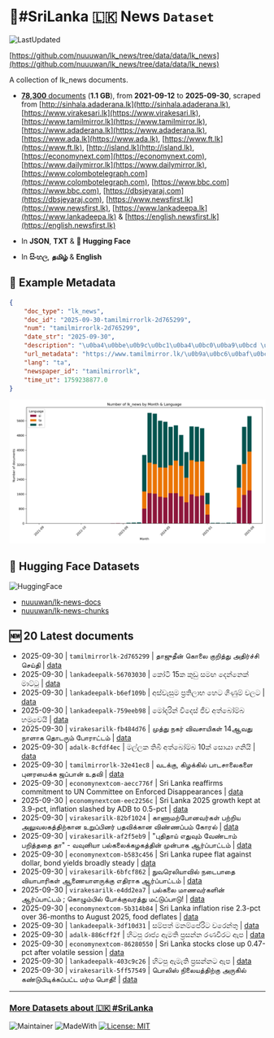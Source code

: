 # 📄#SriLanka 🇱🇰 News `Dataset`

![LastUpdated](https://img.shields.io/badge/last_updated-2025--09--30_19:07:53-green)

[https://github.com/nuuuwan/lk_news/tree/data/data/lk_news](https://github.com/nuuuwan/lk_news/tree/data/data/lk_news)

A collection of lk_news documents.

- [**78,300** documents](https://github.com/nuuuwan/lk_news/tree/data/data/lk_news) (**1.1 GB**), from **2021-09-12** to **2025-09-30**, scraped from [http://sinhala.adaderana.lk](http://sinhala.adaderana.lk), [https://www.virakesari.lk](https://www.virakesari.lk), [https://www.tamilmirror.lk](https://www.tamilmirror.lk), [https://www.adaderana.lk](https://www.adaderana.lk), [https://www.ada.lk](https://www.ada.lk), [https://www.ft.lk](https://www.ft.lk), [http://island.lk](http://island.lk), [https://economynext.com](https://economynext.com), [https://www.dailymirror.lk](https://www.dailymirror.lk), [https://www.colombotelegraph.com](https://www.colombotelegraph.com), [https://www.bbc.com](https://www.bbc.com), [https://dbsjeyaraj.com](https://dbsjeyaraj.com), [https://www.newsfirst.lk](https://www.newsfirst.lk), [https://www.lankadeepa.lk](https://www.lankadeepa.lk) & [https://english.newsfirst.lk](https://english.newsfirst.lk)

- In **JSON**, **TXT** & **🤗 Hugging Face**

- In **සිංහල**, **தமிழ்** & **English**

## 📝 Example Metadata

```json
{
    "doc_type": "lk_news",
    "doc_id": "2025-09-30-tamilmirrorlk-2d765299",
    "num": "tamilmirrorlk-2d765299",
    "date_str": "2025-09-30",
    "description": "\u0ba4\u0bbe\u0b9c\u0bc1\u0ba4\u0bc0\u0ba9\u0bcd \u0b95\u0bca\u0bb2\u0bc8 \u0b95\u0bc1\u0bb1\u0bbf\u0ba4\u0bcd\u0ba4\u0bc1 \u0b85\u0ba4\u0bbf\u0bb0\u0bcd\u0b9a\u0bcd\u0b9a\u0bbf \u0b9a\u0bc6\u0baf\u0bcd\u0ba4\u0bbf",
    "url_metadata": "https://www.tamilmirror.lk/\u0b9a\u0bc6\u0baf\u0bcd\u0ba4\u0bbf\u0b95\u0bb3\u0bcd/\u0ba4\u0bbe\u0b9c\u0bc1\u0ba4\u0bc0\u0ba9\u0bcd-\u0b95\u0bca\u0bb2\u0bc8-\u0b95\u0bc1\u0bb1\u0bbf\u0ba4\u0bcd\u0ba4\u0bc1-\u0b85\u0ba4\u0bbf\u0bb0\u0bcd\u0b9a\u0bcd\u0b9a\u0bbf-\u0b9a\u0bc6\u0baf\u0bcd\u0ba4\u0bbf/175-365543",
    "lang": "ta",
    "newspaper_id": "tamilmirrorlk",
    "time_ut": 1759238877.0
}
```

![Chart](https://raw.githubusercontent.com/nuuuwan/lk_news/refs/heads/data/data/lk_news/docs_by_month_and_lang.png)

## 🤗 Hugging Face Datasets

![HuggingFace](https://img.shields.io/badge/-HuggingFace-FDEE21?style=for-the-badge&logo=HuggingFace)

- [nuuuwan/lk-news-docs](https://huggingface.co/datasets/nuuuwan/lk-news-docs)
- [nuuuwan/lk-news-chunks](https://huggingface.co/datasets/nuuuwan/lk-news-chunks)

## 🆕 20 Latest documents

- 2025-09-30 | `tamilmirrorlk-2d765299` | தாஜுதீன் கொலை குறித்து அதிர்ச்சி செய்தி | [data](https://github.com/nuuuwan/lk_news/tree/data/data/lk_news/2020s/2025/2025-09-30-tamilmirrorlk-2d765299)
- 2025-09-30 | `lankadeepalk-56703030` | කෝටි 15ක කුඩු සමඟ දෙන්නෙක් මාට්ටු | [data](https://github.com/nuuuwan/lk_news/tree/data/data/lk_news/2020s/2025/2025-09-30-lankadeepalk-56703030)
- 2025-09-30 | `lankadeepalk-b6ef109b` | අස්වැසුම ප්‍රතිලාභ හෙට ගිණුම් වලට | [data](https://github.com/nuuuwan/lk_news/tree/data/data/lk_news/2020s/2025/2025-09-30-lankadeepalk-b6ef109b)
- 2025-09-30 | `lankadeepalk-759eeb98` | මෝදරින් විදෙස් ජීව අත්බෝම්බ හමුවෙයි | [data](https://github.com/nuuuwan/lk_news/tree/data/data/lk_news/2020s/2025/2025-09-30-lankadeepalk-759eeb98)
- 2025-09-30 | `virakesarilk-fb484d76` | முத்து நகர் விவசாயிகள் 14ஆவது நாளாக தொடரும் போராட்டம் | [data](https://github.com/nuuuwan/lk_news/tree/data/data/lk_news/2020s/2025/2025-09-30-virakesarilk-fb484d76)
- 2025-09-30 | `adalk-8cfdf4ec` | මල්ලක තිබී අත්බෝම්බ 10ක් සොයා ගනියි | [data](https://github.com/nuuuwan/lk_news/tree/data/data/lk_news/2020s/2025/2025-09-30-adalk-8cfdf4ec)
- 2025-09-30 | `tamilmirrorlk-32e41ec8` | வடக்கு, கிழக்கில் பாடசாலைகளை புனரமைக்க ஜப்பான் உதவி | [data](https://github.com/nuuuwan/lk_news/tree/data/data/lk_news/2020s/2025/2025-09-30-tamilmirrorlk-32e41ec8)
- 2025-09-30 | `economynextcom-aecc776f` | Sri Lanka reaffirms commitment to UN Committee on Enforced Disappearances | [data](https://github.com/nuuuwan/lk_news/tree/data/data/lk_news/2020s/2025/2025-09-30-economynextcom-aecc776f)
- 2025-09-30 | `economynextcom-eec2256c` | Sri Lanka 2025 growth kept at 3.9-pct, inflation slashed by ADB to 0.5-pct | [data](https://github.com/nuuuwan/lk_news/tree/data/data/lk_news/2020s/2025/2025-09-30-economynextcom-eec2256c)
- 2025-09-30 | `virakesarilk-82bf1024` | காணாமற்போனவர்கள் பற்றிய அலுவலகத்திற்கான உறுப்பினர் பதவிக்கான விண்ணப்பம் கோரல் | [data](https://github.com/nuuuwan/lk_news/tree/data/data/lk_news/2020s/2025/2025-09-30-virakesarilk-82bf1024)
- 2025-09-30 | `virakesarilk-af2f5eb9` | "புதிதாய் எதுவும் வேண்டாம் பறித்ததை தா" - வவுனியா பல்கலைக்கழகத்தின் முன்பாக ஆர்ப்பாட்டம் | [data](https://github.com/nuuuwan/lk_news/tree/data/data/lk_news/2020s/2025/2025-09-30-virakesarilk-af2f5eb9)
- 2025-09-30 | `economynextcom-b583c456` | Sri Lanka rupee flat against dollar, bond yields broadly steady | [data](https://github.com/nuuuwan/lk_news/tree/data/data/lk_news/2020s/2025/2025-09-30-economynextcom-b583c456)
- 2025-09-30 | `virakesarilk-6bfcf862` | நுவரெலியாவில் நடைபாதை வியாபாரிகள் ஆணையாளருக்கு எதிராக ஆர்ப்பாட்டம் | [data](https://github.com/nuuuwan/lk_news/tree/data/data/lk_news/2020s/2025/2025-09-30-virakesarilk-6bfcf862)
- 2025-09-30 | `virakesarilk-e4dd2ea7` | பல்கலை மாணவர்களின் ஆர்ப்பாட்டம் ; கொழும்பில் போக்குவரத்து மட்டுப்பாடு! | [data](https://github.com/nuuuwan/lk_news/tree/data/data/lk_news/2020s/2025/2025-09-30-virakesarilk-e4dd2ea7)
- 2025-09-30 | `economynextcom-5b314b84` | Sri Lanka inflation rise 2.3-pct over 36-months to August 2025, food deflates | [data](https://github.com/nuuuwan/lk_news/tree/data/data/lk_news/2020s/2025/2025-09-30-economynextcom-5b314b84)
- 2025-09-30 | `lankadeepalk-3df10d31` | සම්පත් මනම්පේරිට වරෙන්තු | [data](https://github.com/nuuuwan/lk_news/tree/data/data/lk_news/2020s/2025/2025-09-30-lankadeepalk-3df10d31)
- 2025-09-30 | `adalk-886cff2f` | හිටපු රාජ්‍ය ඇමති ප්‍රසන්න රණවීරට ඇප | [data](https://github.com/nuuuwan/lk_news/tree/data/data/lk_news/2020s/2025/2025-09-30-adalk-886cff2f)
- 2025-09-30 | `economynextcom-86280550` | Sri Lanka stocks close up 0.47-pct after volatile session | [data](https://github.com/nuuuwan/lk_news/tree/data/data/lk_news/2020s/2025/2025-09-30-economynextcom-86280550)
- 2025-09-30 | `lankadeepalk-403c9c26` | හිටපු ඇමැති ප්‍රසන්නට ඇප | [data](https://github.com/nuuuwan/lk_news/tree/data/data/lk_news/2020s/2025/2025-09-30-lankadeepalk-403c9c26)
- 2025-09-30 | `virakesarilk-5ff57549` | பொலிஸ் நிலையத்திற்கு அருகில் கண்டுபிடிக்கப்பட்ட மர்ம பொதி! | [data](https://github.com/nuuuwan/lk_news/tree/data/data/lk_news/2020s/2025/2025-09-30-virakesarilk-5ff57549)

---

### [More Datasets about 🇱🇰 #SriLanka](https://github.com/nuuuwan/lk_datasets)

![Maintainer](https://img.shields.io/badge/maintainer-nuuuwan-red)
![MadeWith](https://img.shields.io/badge/made_with-python-blue)
[![License: MIT](https://img.shields.io/badge/License-MIT-yellow.svg)](https://opensource.org/licenses/MIT)
